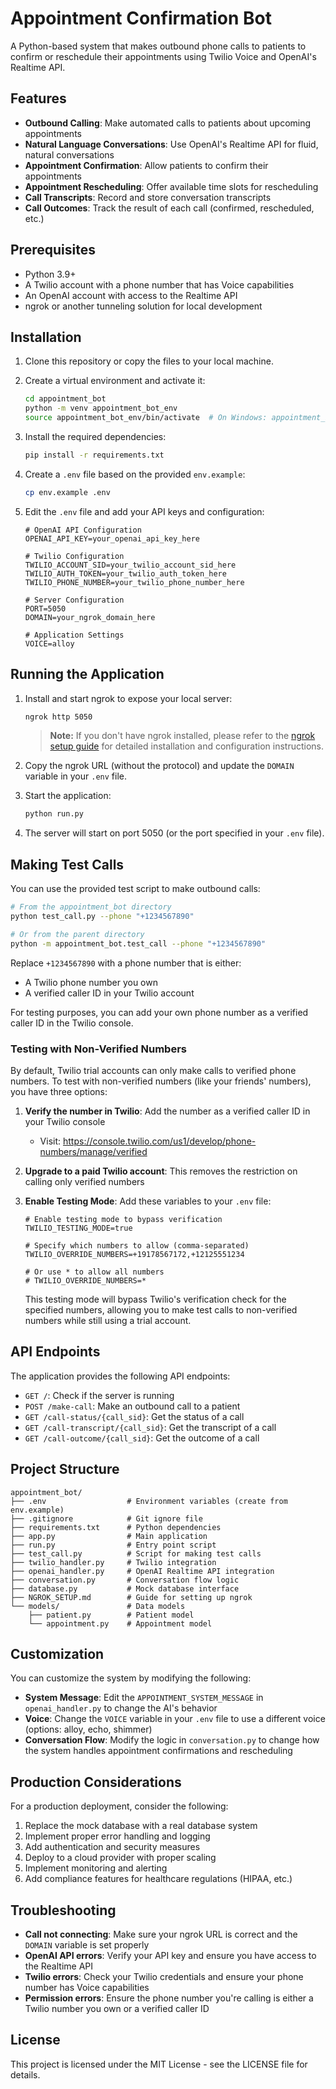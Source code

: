 # Appointment Confirmation Bot

A Python-based system that makes outbound phone calls to patients to confirm or reschedule their appointments using Twilio Voice and OpenAI's Realtime API.

## Features

- **Outbound Calling**: Make automated calls to patients about upcoming appointments
- **Natural Language Conversations**: Use OpenAI's Realtime API for fluid, natural conversations
- **Appointment Confirmation**: Allow patients to confirm their appointments
- **Appointment Rescheduling**: Offer available time slots for rescheduling
- **Call Transcripts**: Record and store conversation transcripts
- **Call Outcomes**: Track the result of each call (confirmed, rescheduled, etc.)

## Prerequisites

- Python 3.9+
- A Twilio account with a phone number that has Voice capabilities
- An OpenAI account with access to the Realtime API
- ngrok or another tunneling solution for local development

## Installation

1. Clone this repository or copy the files to your local machine.

2. Create a virtual environment and activate it:
   ```bash
   cd appointment_bot
   python -m venv appointment_bot_env
   source appointment_bot_env/bin/activate  # On Windows: appointment_bot_env\Scripts\activate
   ```

3. Install the required dependencies:
   ```bash
   pip install -r requirements.txt
   ```

4. Create a `.env` file based on the provided `env.example`:
   ```bash
   cp env.example .env
   ```

5. Edit the `.env` file and add your API keys and configuration:
   ```
   # OpenAI API Configuration
   OPENAI_API_KEY=your_openai_api_key_here

   # Twilio Configuration
   TWILIO_ACCOUNT_SID=your_twilio_account_sid_here
   TWILIO_AUTH_TOKEN=your_twilio_auth_token_here
   TWILIO_PHONE_NUMBER=your_twilio_phone_number_here

   # Server Configuration
   PORT=5050
   DOMAIN=your_ngrok_domain_here

   # Application Settings
   VOICE=alloy
   ```

## Running the Application

1. Install and start ngrok to expose your local server:
   ```bash
   ngrok http 5050
   ```
   
   > **Note:** If you don't have ngrok installed, please refer to the [ngrok setup guide](NGROK_SETUP.md) for detailed installation and configuration instructions.

2. Copy the ngrok URL (without the protocol) and update the `DOMAIN` variable in your `.env` file.

3. Start the application:
   ```bash
   python run.py
   ```

4. The server will start on port 5050 (or the port specified in your `.env` file).

## Making Test Calls

You can use the provided test script to make outbound calls:

```bash
# From the appointment_bot directory
python test_call.py --phone "+1234567890"

# Or from the parent directory
python -m appointment_bot.test_call --phone "+1234567890"
```

Replace `+1234567890` with a phone number that is either:
- A Twilio phone number you own
- A verified caller ID in your Twilio account

For testing purposes, you can add your own phone number as a verified caller ID in the Twilio console.

### Testing with Non-Verified Numbers

By default, Twilio trial accounts can only make calls to verified phone numbers. To test with non-verified numbers (like your friends' numbers), you have three options:

1. **Verify the number in Twilio**: Add the number as a verified caller ID in your Twilio console
   - Visit: https://console.twilio.com/us1/develop/phone-numbers/manage/verified

2. **Upgrade to a paid Twilio account**: This removes the restriction on calling only verified numbers

3. **Enable Testing Mode**: Add these variables to your `.env` file:
   ```
   # Enable testing mode to bypass verification
   TWILIO_TESTING_MODE=true
   
   # Specify which numbers to allow (comma-separated)
   TWILIO_OVERRIDE_NUMBERS=+19178567172,+12125551234
   
   # Or use * to allow all numbers
   # TWILIO_OVERRIDE_NUMBERS=*
   ```

   This testing mode will bypass Twilio's verification check for the specified numbers, allowing you to make test calls to non-verified numbers while still using a trial account.

## API Endpoints

The application provides the following API endpoints:

- `GET /`: Check if the server is running
- `POST /make-call`: Make an outbound call to a patient
- `GET /call-status/{call_sid}`: Get the status of a call
- `GET /call-transcript/{call_sid}`: Get the transcript of a call
- `GET /call-outcome/{call_sid}`: Get the outcome of a call

## Project Structure

```
appointment_bot/
├── .env                  # Environment variables (create from env.example)
├── .gitignore            # Git ignore file
├── requirements.txt      # Python dependencies
├── app.py                # Main application
├── run.py                # Entry point script
├── test_call.py          # Script for making test calls
├── twilio_handler.py     # Twilio integration
├── openai_handler.py     # OpenAI Realtime API integration
├── conversation.py       # Conversation flow logic
├── database.py           # Mock database interface
├── NGROK_SETUP.md        # Guide for setting up ngrok
└── models/               # Data models
    ├── patient.py        # Patient model
    └── appointment.py    # Appointment model
```

## Customization

You can customize the system by modifying the following:

- **System Message**: Edit the `APPOINTMENT_SYSTEM_MESSAGE` in `openai_handler.py` to change the AI's behavior
- **Voice**: Change the `VOICE` variable in your `.env` file to use a different voice (options: alloy, echo, shimmer)
- **Conversation Flow**: Modify the logic in `conversation.py` to change how the system handles appointment confirmations and rescheduling

## Production Considerations

For a production deployment, consider the following:

1. Replace the mock database with a real database system
2. Implement proper error handling and logging
3. Add authentication and security measures
4. Deploy to a cloud provider with proper scaling
5. Implement monitoring and alerting
6. Add compliance features for healthcare regulations (HIPAA, etc.)

## Troubleshooting

- **Call not connecting**: Make sure your ngrok URL is correct and the `DOMAIN` variable is set properly
- **OpenAI API errors**: Verify your API key and ensure you have access to the Realtime API
- **Twilio errors**: Check your Twilio credentials and ensure your phone number has Voice capabilities
- **Permission errors**: Ensure the phone number you're calling is either a Twilio number you own or a verified caller ID

## License

This project is licensed under the MIT License - see the LICENSE file for details.
